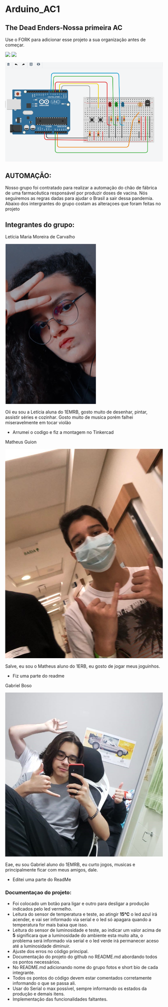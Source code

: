 # Arduino_AC1
##  The Dead Enders-Nossa primeira AC

Use o FORK para adicionar esse projeto a sua organização antes de começar.

![](https://img.shields.io/github/forks/Leoruiz197/Arduino_AC1)
![](https://img.shields.io/github/stars/Leoruiz197/Arduino_AC1)

![](https://github.com/The-Dead-Enders/Arduino_AC1/blob/main/AC1.ino.png)

## **AUTOMAÇÃO:** 

Nosso grupo foi contratado para realizar a automação do chão de fábrica de uma farmacêutica responsável por produzir doses de vacina. Nós seguiremos as regras dadas para ajudar o Brasil a sair dessa pandemia.
Abaixo dos intergrantes do grupo costam as alteraçoes que foram feitas no projeto 

## Integrantes do grupo:


Letícia Maria Moreira de Carvalho 

![](https://github.com/The-Dead-Enders/Arduino_AC1/blob/main/Leticia%20Maria%20.png)

Oii eu sou a Letícia aluna do 1EMRB, gosto muito de desenhar, pintar, assistir séries e cozinhar. Gosto muito de musica porém falhei miseravelmente em tocar violão 

- Arrumei o codigo e fiz a montagem no Tinkercad 

Matheus Guion

![](https://github.com/The-Dead-Enders/Arduino_AC1/blob/main/a237bc0d-a295-4046-bb03-8c41cb37073c.JPG)

Salve, eu sou o Matheus aluno do 1ERB, eu gosto de jogar meus joguinhos.

- Fiz uma parte do readme

Gabriel Boso

![](https://raw.githubusercontent.com/The-Dead-Enders/Arduino_AC1/main/foto%20.jpeg)

Eae, eu sou Gabriel aluno do 1EMRB, eu curto jogos, musicas e principalmente ficar com meus amigos, dale.

- Editei uma parte do ReadMe

### Documentaçao do projeto:

- Foi colocado um botão para ligar e outro para desligar a produção indicados pelo led vermelho.
- Leitura do sensor de temperatura e teste, ao atingir **15℃** o led azul irá acender, e vai ser informado via serial e o led só apagara quando a temperatura for mais baixa que isso.
- Leitura do sensor de luminosidade e teste, ao indicar um valor acima de **5** significara que a luminosidade do ambiente esta muito alta, o problema será informado via serial e o led verde irá permanecer aceso até a luminosidade diminuir.
- Ajuste dos erros no código principal.
- Documentação do projeto do github no README.md abordando todos os pontos necessários.
- No README.md adicionando nome do grupo fotos e short bio de cada integrante.
- Todos os pontos do código devem estar comentados corretamente informando o que se passa ali.
- Usar do Serial o max possível, sempre informando os estados da produção e demais itens.
- Implementação das funcionalidades faltantes.
